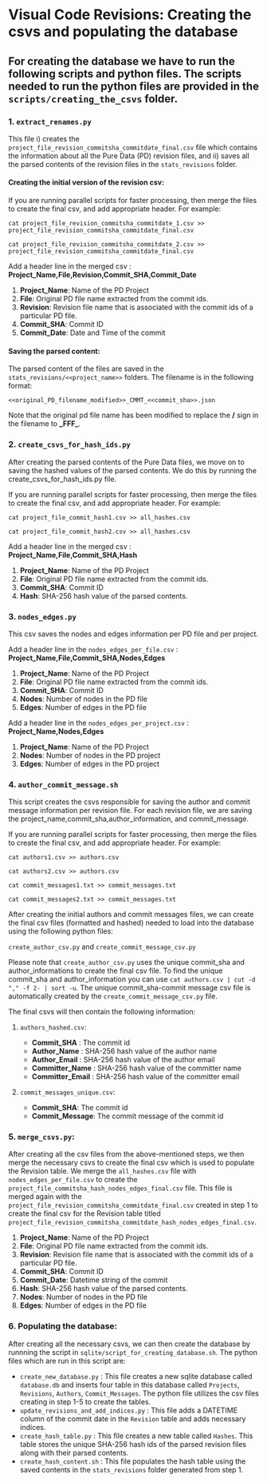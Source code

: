 # Visual Code Revisions: Creating the csvs and populating the database

## For creating the database we have to run the following scripts and python files. The scripts needed to run the python files are provided in the `scripts/creating_the_csvs` folder.

### 1. `extract_renames.py`

This file i) creates the `project_file_revision_commitsha_commitdate_final.csv` file which contains the information about all the Pure Data (PD) revision files, and ii) saves all the parsed contents of the revision files in the `stats_revisions` folder. 

#### Creating the initial version of the revision csv:
If you are running parallel scripts for faster processing, then merge the files to create the final csv, and add appropriate header. For example:

`cat project_file_revision_commitsha_commitdate_1.csv >> project_file_revision_commitsha_commitdate_final.csv`

`cat project_file_revision_commitsha_commitdate_2.csv >> project_file_revision_commitsha_commitdate_final.csv`

Add a header line in the merged csv : 
**Project_Name,File,Revision,Commit_SHA,Commit_Date**

1. **Project_Name**: Name of the PD Project
2. **File**: Original PD file name extracted from the commit ids.
3. **Revision**: Revision file name that is associated with the commit ids of a particular PD file.
4. **Commit_SHA**: Commit ID
5. **Commit_Date**: Date and Time of the commit

#### Saving the parsed content:

The parsed content of the files are saved in the `stats_revisions/<<project_name>>` folders. The filename is in the following format:

`<<original_PD_filename_modified>>_CMMT_<<commit_sha>>.json`

Note that the original pd file name has been modified to replace the **/** sign in the filename to **\_FFF\_**.


### 2. `create_csvs_for_hash_ids.py`

After creating the parsed contents of the Pure Data files, we move on to saving the hashed values of the parsed contents. We do this by running the create_csvs_for_hash_ids.py file. 

If you are running parallel scripts for faster processing, then merge the files to create the final csv, and add appropriate header. For example:

`cat project_file_commit_hash1.csv >> all_hashes.csv`

`cat project_file_commit_hash2.csv >> all_hashes.csv`

Add a header line in the merged csv : 
**Project_Name,File,Commit_SHA,Hash**

1. **Project_Name**: Name of the PD Project
2. **File**: Original PD file name extracted from the commit ids.
3. **Commit_SHA**: Commit ID
4. **Hash**: SHA-256 hash value of the parsed contents.


### 3. `nodes_edges.py`

This csv saves the nodes and edges information per PD file and per project.


Add a header line in the `nodes_edges_per_file.csv` : 
**Project_Name,File,Commit_SHA,Nodes,Edges**

1. **Project_Name**: Name of the PD Project
2. **File**: Original PD file name extracted from the commit ids.
3. **Commit_SHA**: Commit ID
4. **Nodes**: Number of nodes in the PD file
5. **Edges**: Number of edges in the PD file


Add a header line in the `nodes_edges_per_project.csv` : 
**Project_Name,Nodes,Edges**

1. **Project_Name**: Name of the PD Project
4. **Nodes**: Number of nodes in the PD project
5. **Edges**: Number of edges in the PD project


### 4. `author_commit_message.sh`

This script creates the csvs responsible for saving the author and commit message information per revision file. For each revision file, we are saving the project_name,commit_sha,author_information, and commit_message. 

If you are running parallel scripts for faster processing, then merge the files to create the final csv, and add appropriate header. For example:

`cat authors1.csv >> authors.csv`

`cat authors2.csv >> authors.csv`

`cat commit_messages1.txt >> commit_messages.txt`

`cat commit_messages2.txt >> commit_messages.txt`

After creating the initial authors and commit messages files, we can create the final csv files (formatted and hashed) needed to load into the database using the following python files:

`create_author_csv.py` and `create_commit_message_csv.py`

Please note that `create_author_csv.py` uses the unique commit_sha and author_informations to create the final csv file. To find the unique commit_sha and author_information you can use `cat authors.csv | cut -d "," -f 2- | sort -u`. The unique commit_sha-commit message csv file is automatically created by the `create_commit_message_csv.py` file.

The final csvs will then contain the following information:

1. `authors_hashed.csv`:

    - **Commit_SHA** : The commit id
    - **Author_Name** : SHA-256 hash value of the author name
    - **Author_Email** : SHA-256 hash value of the author email
    - **Committer_Name** : SHA-256 hash value of the committer name
    - **Committer_Email** : SHA-256 hash value of the committer email

2. `commit_messages_unique.csv`:

    - **Commit_SHA**: The commit id
    - **Commit_Message**: The commit message of the commit id


### 5. `merge_csvs.py`:

After creating all the csv files from the above-mentioned steps, we then merge the necessary csvs to create the final csv which is used to populate the Revision table. We merge the `all_hashes.csv` file with `nodes_edges_per_file.csv` to create the `project_file_commitsha_hash_nodes_edges_final.csv` file. This file is merged again with the `project_file_revision_commitsha_commitdate_final.csv` created in step 1 to create the final csv for the Revision table titled `project_file_revision_commitsha_commitdate_hash_nodes_edges_final.csv`.

1. **Project_Name**: Name of the PD Project
2. **File**: Original PD file name extracted from the commit ids.
3. **Revision**: Revision file name that is associated with the commit ids of a particular PD file.
4. **Commit_SHA**: Commit ID
5. **Commit_Date**: Datetime string of the commit
6. **Hash**: SHA-256 hash value of the parsed contents.
7. **Nodes**: Number of nodes in the PD file
8. **Edges**: Number of edges in the PD file




### 6. Populating the database:

After creating all the necessary csvs, we can then create the database by runnning the script in `sqlite/script_for_creating_database.sh`. The python files which are run in this script are:

- `create_new_database.py` : This file creates a new sqlite database called `database.db` and inserts four table in this database called `Projects`, `Revisions`, `Authors`, `Commit_Messages`. The python file utilizes the csv files creating in step 1-5 to create the tables.
- `update_revisions_and_add_indices.py` : This file adds a DATETIME column of the commit date in the `Revision` table and adds necessary indices.
- `create_hash_table.py` : This file creates a new table called `Hashes`. This table stores the unique SHA-256 hash ids of the parsed revision files along with their parsed contents.
- `create_hash_content.sh` : This file populates the hash table using the saved contents in the `stats_revisions` folder generated from step 1.








